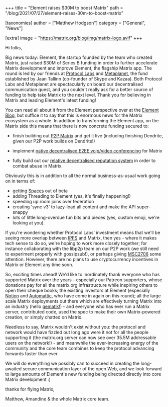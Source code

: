 +++
title = "Element raises $30M to boost Matrix"
path = "/blog/2021/07/27/element-raises-30m-to-boost-matrix"

[taxonomies]
author = ["Matthew Hodgson"]
category = ["General", "News"]

[extra]
image = "https://matrix.org/blog/img/matrix-logo.avif"
+++

Hi folks,

Big news today: Element, the startup founded by the team who created Matrix,
just raised $30M of Series B funding in order to further accelerate Matrix
development and improve Element, the flagship Matrix app. The round is led by
our friends at [Protocol Labs](https://protocol.ai) and [Metaplanet](https://metaplanet.com),
the fund established by Jaan Tallinn (co-founder of
Skype and Kazaa).  Both Protocol Labs and Metaplanet are spectacularly on
board our decentralised communication quest, and you couldn't really ask for
a better source of funding to help take Matrix to the next level.  Thank you
for believing in Matrix and leading Element's latest funding!

You can read all about it from the Element perspective over at the
[Element Blog](https://element.io/blog/element-raises-30m-as-matrix-explodes),
but suffice it to say that this is enormous news for the Matrix ecosystem as a
whole.  In addition to transforming the Element app, on the Matrix side this
means that there is now concrete funding secured to:

 * finish building out [P2P Matrix](https://matrix.org/blog/2021/05/06/introducing-the-pinecone-overlay-network)
   and get it live (including finishing Dendrite, given our P2P work builds on Dendrite!)

 * implement [native decentralised E2EE voip/video conferencing](https://twitter.com/matrixdotorg/status/1419820122143961093) for Matrix

 * fully build out our
   [relative decentralised reputation system](https://matrix.org/blog/2020/10/19/combating-abuse-in-matrix-without-backdoors)
   in order to combat abuse in Matrix.

Obviously this is in addition to all the normal business-as-usual work going
on in terms of:

 * getting [Spaces](https://element.io/blog/spaces-the-next-frontier/) out of beta
 * adding Threading to Element (yes, it's finally happening!)
 * speeding up room joins over federation
 * creating 'sync v3' to lazy-load all content and make the API super-snappy
 * lots of little long-overdue fun bits and pieces (yes, custom emoji, we're looking at you).

If you're wondering whether Protocol Labs' investment means that we'll be
seeing more overlap between [IPFS](https://ipfs.io) and Matrix, then yes -
where it makes tech sense to do so, we're hoping to work more closely
together; for instance collaborating with the libp2p team on our P2P work
(we still need to experiment properly with gossipsub!), or perhaps giving
[MSC2706](https://github.com/matrix-org/matrix-doc/blob/travis/msc/ipfs/proposals/2706-IPFS.md)
some attention.  However, there are no plans to use cryptocurrency incentives
in Matrix or Element any time soon.

So, exciting times ahead!  We'd like to inordinately thank everyone who has
supported Matrix over the years - especially our Patreon supporters, whose
donations pay for all the matrix.org infrastructure while inspiring others to
open their cheque books; the existing investors at Element (especially [Notion](https://notion.vc)
and [Automattic](https://automattic.com), who have come in again on this round); all the large scale
Matrix deployments out there which are effectively turning Matrix into an
industry (hello [gematik!](https://matrix.org/blog/2021/07/21/germanys-national-healthcare-system-adopts-matrix)) -
and everyone who has ever run a Matrix server, contributed code, used the
spec to make their own Matrix-powered creation, or simply chatted on Matrix.

Needless to say, Matrix wouldn't exist without you: the protocol and network
would have fizzled out long ago were it not for all the people supporting it
(the matrix.org server can now see over 35.5M addressable users on the
network!) - and meanwhile the ever-increasing energy of the community and the
core team combines to keep the protocol advancing forwards faster than ever.

We will do everything we possibly can to succeed in creating the long-awaited
secure communication layer of the open Web, and we look forward to large
amounts of Element's new funding being directed directly into core Matrix
development :)

thanks for flying Matrix,

Matthew, Amandine & the whole Matrix core team.
